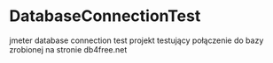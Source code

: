 # DatabaseConnectionTest
jmeter database connection test
projekt testujący połączenie do bazy zrobionej na stronie db4free.net
